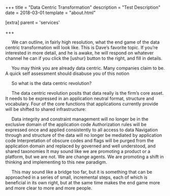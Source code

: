 +++
title = "Data Centric Transformation"
description = "Test Description"
date = 2018-03-01
template = "about.html"

[extra]
parent = 'services'

+++

&nbsp;&nbsp;&nbsp;&nbsp;
We can outline, in fairly high resolution, what the end game of the data centric transformation will look like. This is Dave’s favorite topic. If you’re interested in more detail, and he is awake, he will respond on whatever channel he can if you click the [ushur} button to the right, and fill in details.

&nbsp;&nbsp;&nbsp;&nbsp;
You may think you are already data centric. Many companies claim to be. A quick self assessment should disabuse you of this notion

&nbsp;&nbsp;&nbsp;&nbsp;
So what is the data centric revolution?

&nbsp;&nbsp;&nbsp;&nbsp;
The data centric revolution posits that data really is the firm’s core asset. It needs to be expressed in an application neutral format, structure and vocabulary. Four of the core functions that applications currently provide will be shifted to shared infrastructure:

&nbsp;&nbsp;&nbsp;&nbsp;
Data integrity and constraint management will no longer be in the exclusive domain of the application code Authorization rules will be expressed once and applied consistently to all access to data Navigation through and structure of the data will no longer be mediated by application code Interpretation of obscure codes and flags will be purged from the application domain and replaced by governed and well understood, and shared taxonomies It may sound like we are promoting a product or a platform, but we are not. We are change agents. We are promoting a shift in thinking and implementing to this new paradigm.

&nbsp;&nbsp;&nbsp;&nbsp;
This may sound like a bridge too far, but it is something that can be approached in a series of small, incremental steps, each of which is beneficial in its own right, but at the same time makes the end game more and more clear to more and more people.

